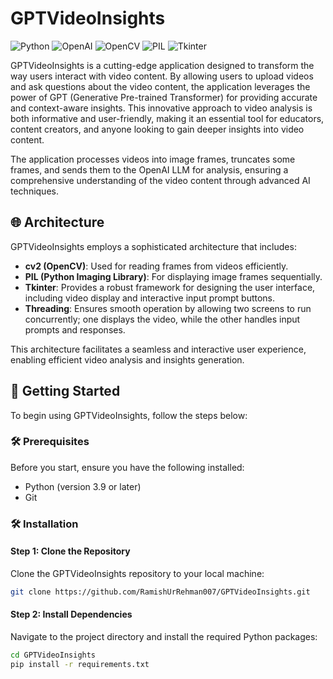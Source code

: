 # GPTVideoInsights

![Python](https://img.shields.io/badge/Python-3776AB?style=for-the-badge&logo=python)
![OpenAI](https://img.shields.io/badge/OpenAI-412991?style=for-the-badge&logo=openai)
![OpenCV](https://img.shields.io/badge/OpenCV-5C3EE8?style=for-the-badge&logo=opencv)
![PIL](https://img.shields.io/badge/PIL-%23FFFFFF?style=for-the-badge&logo=python&logoColor=black)
![Tkinter](https://img.shields.io/badge/Tkinter-%2307405e?style=for-the-badge&logo=python&logoColor=white)

GPTVideoInsights is a cutting-edge application designed to transform the way users interact with video content. By allowing users to upload videos and ask questions about the video content, the application leverages the power of GPT (Generative Pre-trained Transformer) for providing accurate and context-aware insights. This innovative approach to video analysis is both informative and user-friendly, making it an essential tool for educators, content creators, and anyone looking to gain deeper insights into video content.

The application processes videos into image frames, truncates some frames, and sends them to the OpenAI LLM for analysis, ensuring a comprehensive understanding of the video content through advanced AI techniques.

## 🌐 Architecture

GPTVideoInsights employs a sophisticated architecture that includes:

- **cv2 (OpenCV)**: Used for reading frames from videos efficiently.
- **PIL (Python Imaging Library)**: For displaying image frames sequentially.
- **Tkinter**: Provides a robust framework for designing the user interface, including video display and interactive input prompt buttons.
- **Threading**: Ensures smooth operation by allowing two screens to run concurrently; one displays the video, while the other handles input prompts and responses.

This architecture facilitates a seamless and interactive user experience, enabling efficient video analysis and insights generation.

## 🚀 Getting Started

To begin using GPTVideoInsights, follow the steps below:

### 🛠️ Prerequisites

Before you start, ensure you have the following installed:

- Python (version 3.9 or later)
- Git

### 🛠️ Installation

#### Step 1: Clone the Repository

Clone the GPTVideoInsights repository to your local machine:

```bash
git clone https://github.com/RamishUrRehman007/GPTVideoInsights.git

```
#### Step 2: Install Dependencies

Navigate to the project directory and install the required Python packages:

```bash
cd GPTVideoInsights
pip install -r requirements.txt
```
